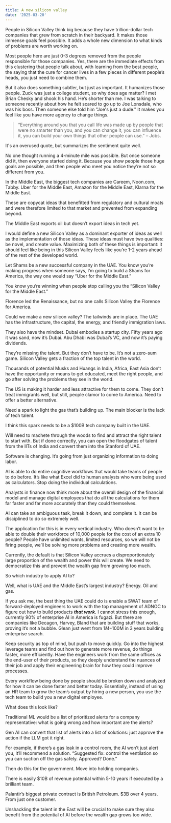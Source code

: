 ```yaml
---
title: A new silicon valley
date: '2025-03-20'
---
```


People in Silicon Valley think big because they have trillion-dollar tech companies that grew from scratch in their backyard. It makes those immense goals feel possible. It adds a whole new dimension to what kinds of problems are worth working on.

Most people here are just 0-3 degrees removed from the people responsible for those companies. Yes, there are the immediate effects from this clustering that people talk about, with learning from the best people, the saying that the cure for cancer lives in a few pieces in different people’s heads, you just need to combine them.

But it also does something subtler, but just as important. It humanizes those people. Zuck was just a college student, so why does age matter? I met Brian Chesky and shook his hand. He’s shorter than me. I was talking to someone recently about how he felt scared to go up to Joe Lonsdale, who was his boss. Then someone else told him "Joe's just a dude." It makes you feel like you have more agency to change things.

> “Everything around you that you call life was made up by people that were no smarter than you, and you can change it, you can influence it, you can build your own things that other people can use.” – Jobs.

It's an overused quote, but summarizes the sentiment quite well.

No one thought running a 4-minute mile was possible. But once someone did it, then everyone started doing it. Because you show people those huge goals are possible, and then people who meet you notice they’re not so different from you.

In the Middle East, the biggest tech companies are Careem, Noon.com, Tabby. Uber for the Middle East, Amazon for the Middle East, Klarna for the Middle East.

These are copycat ideas that benefitted from regulatory and cultural moats and were therefore limited to that market and prevented from expanding beyond.

The Middle East exports oil but doesn’t export ideas in tech yet.

I would define a new Silicon Valley as a dominant exporter of ideas as well as the implementation of those ideas. These ideas must have two qualities: be novel, and create value. Maximizing both of these things is important: it should feel like being in this Silicon Valley feels like you’re 1-2 years ahead of the rest of the developed world.

Let Shams be a new successful company in the UAE. You know you’re making progress when someone says, I’m going to build a Shams for America, the way one would say “Uber for the Middle East.”

You know you’re winning when people stop calling you the “Silicon Valley for the Middle East.”

Florence led the Renaissance, but no one calls Silicon Valley the Florence for America.

Could we make a new silicon valley? The tailwinds are in place. The UAE has the infrastructure, the capital, the energy, and friendly immigration laws.

They also have the mindset. Dubai embodies a startup city. Fifty years ago it was sand, now it’s Dubai. Abu Dhabi was Dubai’s VC, and now it’s paying dividends.

They’re missing the talent. But they don’t have to be. It’s not a zero-sum game. Silicon Valley gets a fraction of the top talent in the world.

Thousands of potential Musks and Huangs in India, Africa, East Asia don’t have the opportunity or means to get educated, meet the right people, and go after solving the problems they see in the world.

The US is making it harder and less attractive for them to come. They don’t treat immigrants well, but still, people clamor to come to America. Need to offer a better alternative.

Need a spark to light the gas that’s building up. The main blocker is the lack of tech talent.

I think this spark needs to be a $100B tech company built in the UAE.

Will need to machete through the woods to find and attract the right talent to start with. But if done correctly, you can open the floodgates of talent from the IITs of India and convert them into the Stanford of UAE.

Software is changing. It’s going from just organizing information to doing labor.

AI is able to do entire cognitive workflows that would take teams of people to do before. It’s like what Excel did to human analysts who were being used as calculators. Stop doing the individual calculations.

Analysts in finance now think more about the overall design of the financial model and manage digital employees that do all the calculations for them far faster and far more accurately than they could themselves.

AI can take an ambiguous task, break it down, and complete it. It can be disciplined to do so extremely well.

The application for this is in every vertical industry. Who doesn’t want to be able to double their workforce of 10,000 people for the cost of an extra 10 people? People have unlimited wants, limited resources, so we will not be firing people, we’ll be solving more problems and creating more wealth.

Currently, the default is that Silicon Valley accrues a disproportionately large proportion of the wealth and power this will create. We need to democratize this and prevent the wealth gap from growing too much.

So which industry to apply AI to?

Well, what is UAE and the Middle East’s largest industry? Energy. Oil and gas.

If you ask me, the best thing the UAE could do is enable a SWAT team of forward-deployed engineers to work with the top management of ADNOC to figure out how to build products **_that work._** I cannot stress this enough, currently 90% of enterprise AI in America is fugazi. But there are companies like Decagon, Harvey, Bland that are building stuff that works, proving it’s not a bubble. Glean just went from $1M-$100M in 3 years building enterprise search.

Keep security as top of mind, but push to move quickly. Go into the highest leverage teams and find out how to generate more revenue, do things faster, more efficiently. Have the engineers work from the same offices as the end-user of their products, so they deeply understand the nuances of their job and apply their engineering brain for how they could improve processes.

Every workflow being done by people should be broken down and analyzed for how it can be done faster and better today. Essentially, instead of using an HR team to grow the team’s output by hiring a new person, you use the tech team to build you a new digital employee.

What does this look like?

Traditional ML would be a list of prioritized alerts for a company representative: what is going wrong and how important are the alerts?

Gen AI can convert that list of alerts into a list of solutions: just approve the action if the LLM got it right.

For example, if there’s a gas leak in a control room, the AI won’t just alert you, it’ll recommend a solution. “Suggested fix: control the ventilation so you can suction off the gas safely. Approved? Done.”

Then do this for the government. Move into holding companies.

There is easily $10B of revenue potential within 5-10 years if executed by a brilliant team.

Palantir’s biggest private contract is British Petroleum. $3B over 4 years. From just one customer.

Unshackling the talent in the East will be crucial to make sure they also benefit from the potential of AI before the wealth gap grows too wide.
